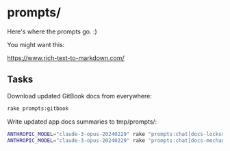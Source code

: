 # prompts/

Here's where the prompts go. :)

You might want this:

https://www.rich-text-to-markdown.com/

## Tasks

Download updated GitBook docs from everywhere:

```sh
rake prompts:gitbook
```

Write updated app docs summaries to tmp/prompts/:

```sh
ANTHROPIC_MODEL="claude-3-opus-20240229" rake "prompts:chat[docs-locksmith-summary]"
ANTHROPIC_MODEL="claude-3-opus-20240229" rake "prompts:chat[docs-mechanic-summary]"
```
